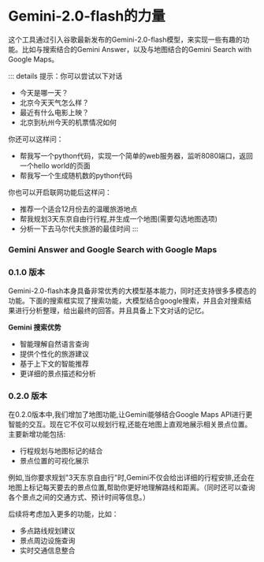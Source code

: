 # Gemini-2.0-flash的力量
这个工具通过引入谷歌最新发布的Gemini-2.0-flash模型，来实现一些有趣的功能。比如与搜索结合的Gemini Answer，以及与地图结合的Gemini Search with Google Maps。


::: details 提示：你可以尝试以下对话
- 今天是哪一天？
- 北京今天天气怎么样？
- 最近有什么电影上映？
- 北京到杭州今天的机票情况如何

你还可以这样问：
- 帮我写一个python代码，实现一个简单的web服务器，监听8080端口，返回一个hello world的页面
- 帮我写一个生成随机数的python代码

你也可以开启联网功能后这样问：
- 推荐一个适合12月份去的温暖旅游地点
- 帮我规划3天东京自由行行程,并生成一个地图(需要勾选地图选项)
- 分析一下去马尔代夫旅游的最佳时间
:::


### Gemini Answer and Google Search with Google Maps

  <EnhancedGeminiAI />


### 0.1.0 版本
Gemini-2.0-flash本身具备非常优秀的大模型基本能力，同时还支持很多多模态的功能。下面的搜索框实现了搜索功能，大模型结合google搜索，并且会对搜索结果进行分析整理，给出最终的回答。并且具备上下文对话的记忆。

**Gemini 搜索优势**
- 智能理解自然语言查询
- 提供个性化的旅游建议
- 基于上下文的智能推荐
- 更详细的景点描述和分析

### 0.2.0 版本
在0.2.0版本中,我们增加了地图功能,让Gemini能够结合Google Maps API进行更智能的交互。现在它不仅可以规划行程,还能在地图上直观地展示相关景点位置。主要新增功能包括:

- 行程规划与地图标记的结合
- 景点位置的可视化展示

例如,当你要求规划"3天东京自由行"时,Gemini不仅会给出详细的行程安排,还会在地图上标记每天要去的景点位置,帮助你更好地理解路线和距离。（同时还可以查询各个景点之间的交通方式、预计时间等信息。）

后续将考虑加入更多的功能，比如：
- 多点路线规划建议
- 景点周边设施查询
- 实时交通信息整合






